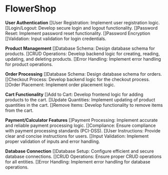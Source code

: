 # FlowerShop

**User Authentication**
[]User Registration: Implement user registration logic.
[]Login/Logout: Develop secure login and logout functionality.
[]Password Reset: Implement password reset functionality.
[]Password Encryption
[]Validation: Input validation for login credentials.

**Product Management**
[]Database Schema: Design database schema for products.
[]CRUD Operations: Develop backend logic for creating, reading, updating, and deleting products.
[]Error Handling: Implement error handling for product operations.

**Order Processing**
[]Database Schema: Design database schema for orders.
[]Checkout Process: Develop backend logic for the checkout process.
[]Order Placement: Implement order placement logic.

**Cart Functionality**
[]Add to Cart: Develop frontend logic for adding products to the cart.
[]Update Quantities: Implement updating of product quantities in the cart.
[]Remove Items: Develop functionality to remove items from the cart.

**Payment/Calculator Features**
[]Payment Processing: Implement accurate and reliable payment processing logic.
[]Compliance: Ensure compliance with payment processing standards (PCI-DSS).
[]User Instructions: Provide clear and concise instructions for users.
[]Input Validation: Implement proper validation of inputs and error handling.

**Database Connection**
[]Database Setup: Configure efficient and secure database connections.
[]CRUD Operations: Ensure proper CRUD operations for all entities.
[]Error Handling: Implement error handling for database operations.